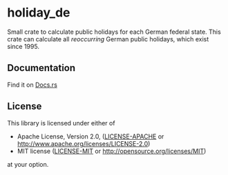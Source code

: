 # holiday_de
Small crate to calculate public holidays for each German federal state.
This crate can calculate all *reoccurring* German public holidays, which exist since 1995.

## Documentation
Find it on [Docs.rs](https://docs.rs/holiday_de)

## License

This library is licensed under either of

 * Apache License, Version 2.0, ([LICENSE-APACHE](LICENSE-APACHE) or
   http://www.apache.org/licenses/LICENSE-2.0)
 * MIT license ([LICENSE-MIT](LICENSE-MIT) or
   http://opensource.org/licenses/MIT)

at your option.
